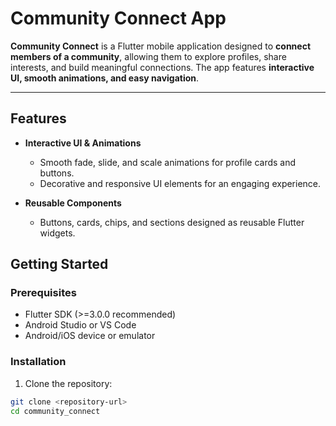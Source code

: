 # Community Connect App

**Community Connect** is a Flutter mobile application designed to **connect members of a community**, allowing them to explore profiles, share interests, and build meaningful connections. The app features **interactive UI, smooth animations, and easy navigation**.

---

## Features


- **Interactive UI & Animations**
    - Smooth fade, slide, and scale animations for profile cards and buttons.
    - Decorative and responsive UI elements for an engaging experience.

- **Reusable Components**
    - Buttons, cards, chips, and sections designed as reusable Flutter widgets.

    
## Getting Started

### Prerequisites

- Flutter SDK (>=3.0.0 recommended)
- Android Studio or VS Code
- Android/iOS device or emulator

### Installation

1. Clone the repository:
```bash
git clone <repository-url>
cd community_connect
